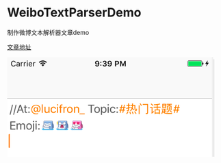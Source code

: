 # WeiboTextParserDemo
制作微博文本解析器文章demo

[文章地址](http://www.jianshu.com/p/13bcedb370ac)



![image.png](image.png)